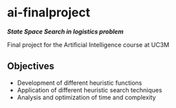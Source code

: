 # ai-finalproject
***State Space Search in logistics problem***

Final project for the Artificial Intelligence course at UC3M

## Objectives
- Development of different heuristic functions
- Application of different heuristic search techniques
- Analysis and optimization of time and complexity
